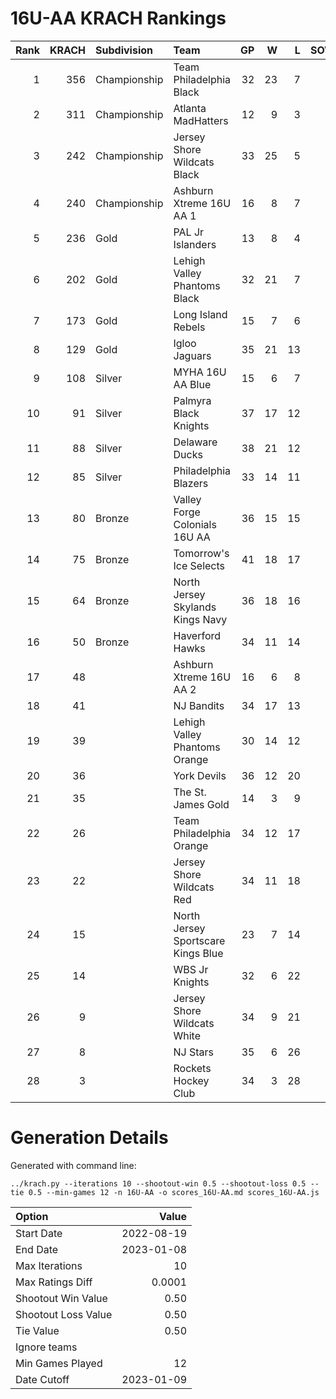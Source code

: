 # 16U-AA KRACH Rankings
Rank|KRACH|Subdivision|Team|GP|W|L|SOW|SOL|T|SoS
---:|---:|:---|:---|---:|---:|---:|---:|---:|---:|---:
1|356|Championship|Team Philadelphia Black|32|23|7|2|0|0|282
2|311|Championship|Atlanta MadHatters|12|9|3|0|0|0|157
3|242|Championship|Jersey Shore Wildcats Black|33|25|5|0|3|0|79
4|240|Championship|Ashburn Xtreme 16U AA 1|16|8|7|0|1|0|433
5|236|Gold|PAL Jr Islanders|13|8|4|1|0|0|337
6|202|Gold|Lehigh Valley Phantoms Black|32|21|7|3|1|0|149
7|173|Gold|Long Island Rebels|15|7|6|2|0|0|314
8|129|Gold|Igloo Jaguars|35|21|13|0|1|0|140
9|108|Silver|MYHA 16U AA Blue|15|6|7|2|0|0|290
10|91|Silver|Palmyra Black Knights|37|17|12|4|4|0|96
11|88|Silver|Delaware Ducks|38|21|12|2|3|0|69
12|85|Silver|Philadelphia Blazers|33|14|11|3|5|0|133
13|80|Bronze|Valley Forge Colonials 16U AA|36|15|15|3|3|0|114
14|75|Bronze|Tomorrow's Ice Selects|41|18|17|3|3|0|100
15|64|Bronze|North Jersey Skylands Kings Navy|36|18|16|2|0|0|87
16|50|Bronze|Haverford Hawks|34|11|14|3|6|0|100
17|48||Ashburn Xtreme 16U AA 2|16|6|8|2|0|0|95
18|41||NJ Bandits|34|17|13|2|2|0|53
19|39||Lehigh Valley Phantoms Orange|30|14|12|3|1|0|58
20|36||York Devils|36|12|20|2|2|0|93
21|35||The St. James Gold|14|3|9|2|0|0|118
22|26||Team Philadelphia Orange|34|12|17|3|2|0|60
23|22||Jersey Shore Wildcats Red|34|11|18|1|4|0|66
24|15||North Jersey Sportscare Kings Blue|23|7|14|2|0|0|77
25|14||WBS Jr Knights|32|6|22|4|0|0|86
26|9||Jersey Shore Wildcats White|34|9|21|0|4|0|63
27|8||NJ Stars|35|6|26|1|2|0|97
28|3||Rockets Hockey Club|34|3|28|2|1|0|39
# Generation Details

Generated with command line:
```
../krach.py --iterations 10 --shootout-win 0.5 --shootout-loss 0.5 --tie 0.5 --min-games 12 -n 16U-AA -o scores_16U-AA.md scores_16U-AA.js
```

| Option | Value |
| :----- | ----: |
| Start Date | 2022-08-19 |
| End Date | 2023-01-08 |
| Max Iterations | 10 |
| Max Ratings Diff | 0.0001 |
| Shootout Win Value | 0.50 |
| Shootout Loss Value | 0.50 |
| Tie Value | 0.50 |
| Ignore teams |  |
| Min Games Played | 12 |
| Date Cutoff | 2023-01-09 |

